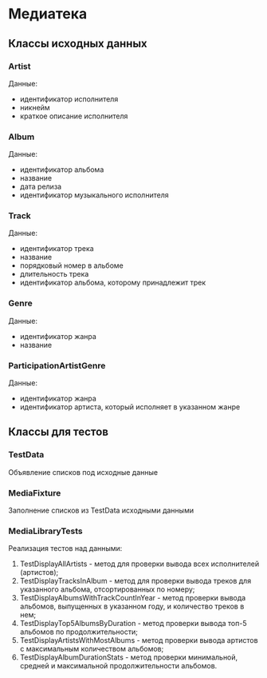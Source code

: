 # Медиатека

## Классы исходных данных

### Artist
Данные:
- идентификатор исполнителя
- никнейм
- краткое описание исполнителя

### Album
Данные:
- идентификатор альбома
- название
- дата релиза
- идентификатор музыкального исполнителя

### Track
Данные:
- идентификатор трека
- название
- порядковый номер в альбоме
- длительность трека
- идентификатор альбома, которому принадлежит трек

### Genre
Данные:
- идентификатор жанра
- название

### ParticipationArtistGenre
Данные:
- идентификатор жанра
- идентификатор артиста, который исполняет в указанном жанре

## Классы для тестов

### TestData
Объявление списков под исходные данные

### MediaFixture
Заполнение списков из TestData исходными данными

### MediaLibraryTests
Реализация тестов над данными:
1) TestDisplayAllArtists - метод для проверки вывода всех исполнителей (артистов);
2) TestDisplayTracksInAlbum - метод для проверки вывода треков для указанного альбома, отсортированных по номеру;
3) TestDisplayAlbumsWithTrackCountInYear - метод проверки вывода альбомов, выпущенных в указанном году, и количество треков в нем;
4) TestDisplayTop5AlbumsByDuration - метод проверки вывода топ-5 альбомов по продолжительности;
5) TestDisplayArtistsWithMostAlbums - метод проверки вывода артистов с максимальным количеством альбомов;
6) TestDisplayAlbumDurationStats - метод проверки минимальной, средней и максимальной продолжительности альбомов.